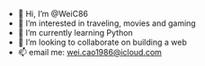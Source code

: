 - 👋 Hi, I’m @WeiC86
- 👀 I’m interested in traveling, movies and gaming
- 🌱 I’m currently learning Python
- 💞️ I’m looking to collaborate on building a web
- 📫 email me: wei.cao1986@icloud.com

<!---
WeiC86/WeiC86 is a ✨ special ✨ repository because its `README.md` (this file) appears on your GitHub profile.
You can click the Preview link to take a look at your changes.
--->

